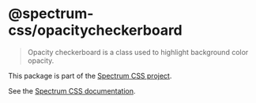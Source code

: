 # @spectrum-css/opacitycheckerboard

> Opacity checkerboard is a class used to highlight background color opacity.

This package is part of the [Spectrum CSS project](https://github.com/adobe/spectrum-css).

See the [Spectrum CSS documentation](https://opensource.adobe.com/spectrum-css/opacitycheckerboard).
